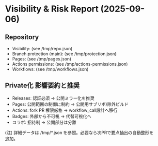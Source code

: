 # Visibility & Risk Report (2025-09-06)

## Repository
- Visibility: (see /tmp/repo.json)
- Branch protection (main): (see /tmp/protection.json)
- Pages: (see /tmp/pages.json)
- Actions permissions: (see /tmp/actions-permissions.json)
- Workflows: (see /tmp/workflows.json)

## Private化 影響要約と推奨
- Releases: 認証必須 → 公開ミラー化を推奨
- Pages: 公開範囲の制御に制約 → 公開用サブリポ/除外ビルド
- Actions: fork PR 権限厳格 → workflow_call設計へ移行
- Badges: 外部から不可視 → 代替可視化へ
- コラボ: 招待制 → 公開部分は分離

(注) 詳細データは /tmp/*.json を参照。必要なら次PRで要点抽出の自動整形を追加。